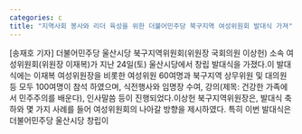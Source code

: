 ```yaml
---
categories: c
title: "지역사회 봉사와 리더 육성을 위한 더불어민주당 북구지역 여성위원회 발대식 가져"
---
```

[송재호 기자] 더불어민주당 울산시당 북구지역위원회(위원장 국회의원 이상헌) 소속 여성위원회(위원장 이재복)가 지난 24일(토) 울산시당에서 창립 발대식을 가졌다.이 발대식에는 이재복 여성위원장을 비롯한 여성위원 60여명과 북구지역 상무위원 및 대의원 등 모두 100여명이 참석 하였으며, 식전행사와 임명장 수여, 강의(제목: 건강한 가족에서 민주주의를 배운다), 인사말씀 등이 진행되었다.이상헌 북구지역위원장은, 발대식 축하와 몇 가지 사례를 들어 여성위원회의 나아갈 방향을 제시하였다. 특히 이번 발대식은 더불어민주당 울산시당 창립이
